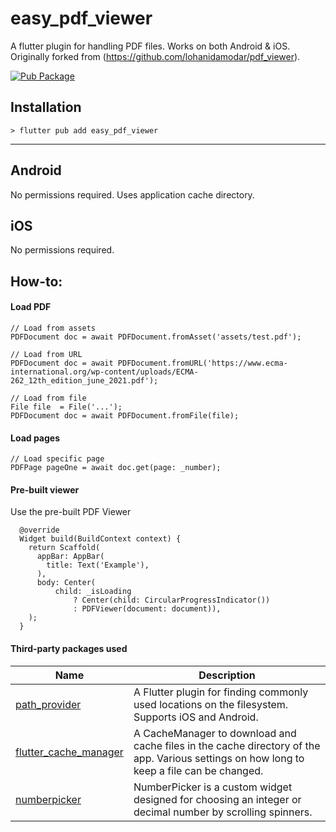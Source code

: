 # easy_pdf_viewer

A flutter plugin for handling PDF files. Works on both Android & iOS. Originally forked from (https://github.com/lohanidamodar/pdf_viewer).

[![Pub Package](https://img.shields.io/pub/v/easy_pdf_viewer.svg?style=flat-square)](https://pub.dartlang.org/packages/easy_pdf_viewer)


## Installation

```
> flutter pub add easy_pdf_viewer
```

---

## Android
No permissions required. Uses application cache directory.

## iOS
No permissions required.

## How-to:

#### Load PDF
```
// Load from assets
PDFDocument doc = await PDFDocument.fromAsset('assets/test.pdf');
 
// Load from URL
PDFDocument doc = await PDFDocument.fromURL('https://www.ecma-international.org/wp-content/uploads/ECMA-262_12th_edition_june_2021.pdf');

// Load from file
File file  = File('...');
PDFDocument doc = await PDFDocument.fromFile(file);
```

#### Load pages
```
// Load specific page
PDFPage pageOne = await doc.get(page: _number);
```

#### Pre-built viewer
Use the pre-built PDF Viewer
```
  @override
  Widget build(BuildContext context) {
    return Scaffold(
      appBar: AppBar(
        title: Text('Example'),
      ),
      body: Center(
          child: _isLoading
              ? Center(child: CircularProgressIndicator())
              : PDFViewer(document: document)),
    );
  }
```

#### Third-party packages used

| Name                                                                                             | Description                                                                                                                               |
| ------------------------------------------------------------------------------------------------ | ----------------------------------------------------------------------------------------------------------------------------------------- |
| [path_provider](https://pub.dartlang.org/packages/path_provider)                                 | A Flutter plugin for finding commonly used locations on the filesystem. Supports iOS and Android.                                         |
| [flutter_cache_manager](https://pub.dartlang.org/packages/flutter_cache_manager)                 | A CacheManager to download and cache files in the cache directory of the app. Various settings on how long to keep a file can be changed. |
| [numberpicker](https://pub.dartlang.org/packages/numberpicker)                                   | NumberPicker is a custom widget designed for choosing an integer or decimal number by scrolling spinners.                                 |
